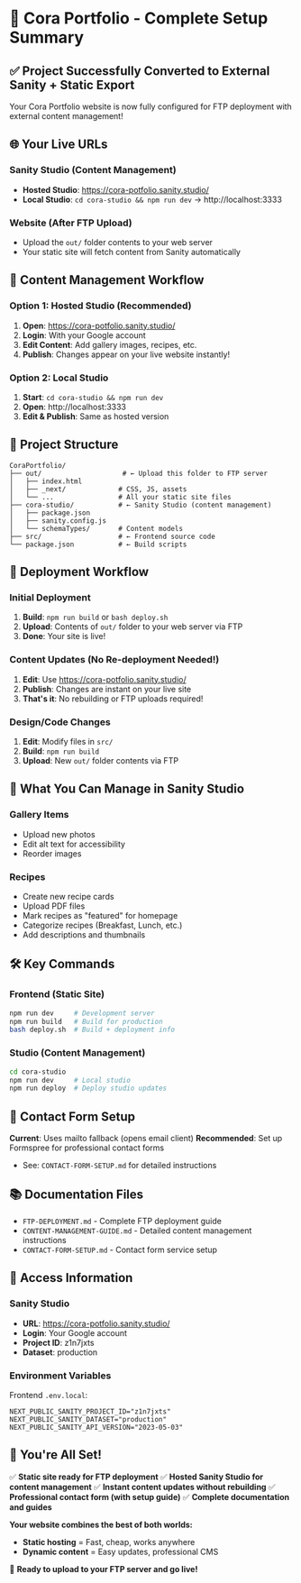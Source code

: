 # 🎉 Cora Portfolio - Complete Setup Summary

## ✅ **Project Successfully Converted to External Sanity + Static Export**

Your Cora Portfolio website is now fully configured for FTP deployment with external content management!

## 🌐 **Your Live URLs**

### **Sanity Studio (Content Management)**
- **Hosted Studio**: https://cora-potfolio.sanity.studio/
- **Local Studio**: `cd cora-studio && npm run dev` → http://localhost:3333

### **Website (After FTP Upload)**
- Upload the `out/` folder contents to your web server
- Your static site will fetch content from Sanity automatically

## 🚀 **Content Management Workflow**

### **Option 1: Hosted Studio (Recommended)**
1. **Open**: https://cora-potfolio.sanity.studio/
2. **Login**: With your Google account
3. **Edit Content**: Add gallery images, recipes, etc.
4. **Publish**: Changes appear on your live website instantly!

### **Option 2: Local Studio**
1. **Start**: `cd cora-studio && npm run dev`
2. **Open**: http://localhost:3333
3. **Edit & Publish**: Same as hosted version

## 📁 **Project Structure**

```
CoraPortfolio/
├── out/                    # ← Upload this folder to FTP server
│   ├── index.html         
│   ├── _next/             # CSS, JS, assets
│   └── ...                # All your static site files
├── cora-studio/           # ← Sanity Studio (content management)
│   ├── package.json
│   ├── sanity.config.js
│   └── schemaTypes/       # Content models
├── src/                   # ← Frontend source code
└── package.json           # ← Build scripts
```

## 🔄 **Deployment Workflow**

### **Initial Deployment**
1. **Build**: `npm run build` or `bash deploy.sh`
2. **Upload**: Contents of `out/` folder to your web server via FTP
3. **Done**: Your site is live!

### **Content Updates (No Re-deployment Needed!)**
1. **Edit**: Use https://cora-potfolio.sanity.studio/
2. **Publish**: Changes are instant on your live site
3. **That's it**: No rebuilding or FTP uploads required!

### **Design/Code Changes**
1. **Edit**: Modify files in `src/`
2. **Build**: `npm run build`
3. **Upload**: New `out/` folder contents via FTP

## 📝 **What You Can Manage in Sanity Studio**

### **Gallery Items**
- Upload new photos
- Edit alt text for accessibility
- Reorder images

### **Recipes**
- Create new recipe cards
- Upload PDF files
- Mark recipes as "featured" for homepage
- Categorize recipes (Breakfast, Lunch, etc.)
- Add descriptions and thumbnails

## 🛠 **Key Commands**

### **Frontend (Static Site)**
```bash
npm run dev     # Development server
npm run build   # Build for production
bash deploy.sh  # Build + deployment info
```

### **Studio (Content Management)**
```bash
cd cora-studio
npm run dev     # Local studio
npm run deploy  # Deploy studio updates
```

## 🎯 **Contact Form Setup**

**Current**: Uses mailto fallback (opens email client)
**Recommended**: Set up Formspree for professional contact forms
- See: `CONTACT-FORM-SETUP.md` for detailed instructions

## 📚 **Documentation Files**
- `FTP-DEPLOYMENT.md` - Complete FTP deployment guide
- `CONTENT-MANAGEMENT-GUIDE.md` - Detailed content management instructions
- `CONTACT-FORM-SETUP.md` - Contact form service setup

## 🔐 **Access Information**

### **Sanity Studio**
- **URL**: https://cora-potfolio.sanity.studio/
- **Login**: Your Google account
- **Project ID**: z1n7jxts
- **Dataset**: production

### **Environment Variables**
Frontend `.env.local`:
```
NEXT_PUBLIC_SANITY_PROJECT_ID="z1n7jxts"
NEXT_PUBLIC_SANITY_DATASET="production"
NEXT_PUBLIC_SANITY_API_VERSION="2023-05-03"
```

## 🎉 **You're All Set!**

✅ **Static site ready for FTP deployment**
✅ **Hosted Sanity Studio for content management**
✅ **Instant content updates without rebuilding**
✅ **Professional contact form (with setup guide)**
✅ **Complete documentation and guides**

**Your website combines the best of both worlds:**
- **Static hosting** = Fast, cheap, works anywhere
- **Dynamic content** = Easy updates, professional CMS

🚀 **Ready to upload to your FTP server and go live!**
